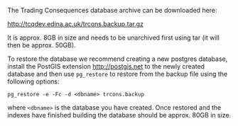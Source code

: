 The Trading Consequences database archive can be downloaded here:

<a href="http://tcqdev.edina.ac.uk/trcons.backup.tar.gz">http://tcqdev.edina.ac.uk/trcons.backup.tar.gz</a>

It is approx. 8GB in size and needs to be unarchived first using tar (it will then be approx. 50GB).

To restore the database we recommend creating a new postgres database, install the PostGIS extension <http://postgis.net> to the newly created database and then use ``pg_restore`` to restore from the backup file using the following options:

```pg_restore -e -Fc -d <dbname> trcons.backup```

where ``<dbname>`` is the database you have created. Once restored and the indexes have finished building the database should be approx. 80GB in size.